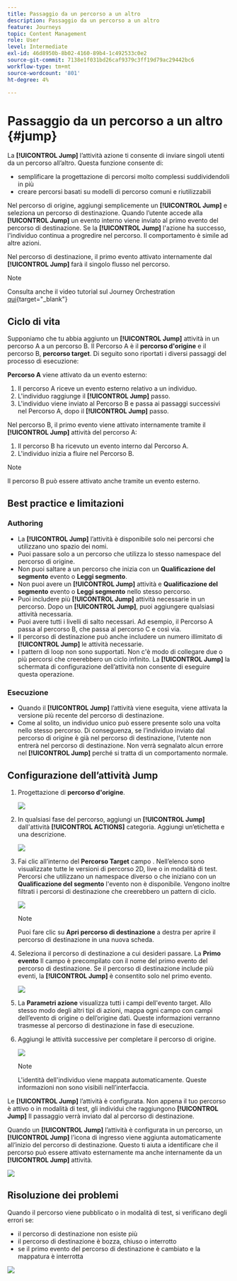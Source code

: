 ```yaml
---
title: Passaggio da un percorso a un altro
description: Passaggio da un percorso a un altro
feature: Journeys
topic: Content Management
role: User
level: Intermediate
exl-id: 46d8950b-8b02-4160-89b4-1c492533c0e2
source-git-commit: 7138e1f031bd26caf9379c3ff19d79ac29442bc6
workflow-type: tm+mt
source-wordcount: '801'
ht-degree: 4%

---
```


# Passaggio da un percorso a un altro {#jump}

La **[!UICONTROL Jump]** l’attività azione ti consente di inviare singoli utenti da un percorso all’altro. Questa funzione consente di:

* semplificare la progettazione di percorsi molto complessi suddividendoli in più
* creare percorsi basati su modelli di percorso comuni e riutilizzabili

Nel percorso di origine, aggiungi semplicemente un **[!UICONTROL Jump]** e seleziona un percorso di destinazione. Quando l’utente accede alla **[!UICONTROL Jump]** un evento interno viene inviato al primo evento del percorso di destinazione. Se la **[!UICONTROL Jump]** l&#39;azione ha successo, l&#39;individuo continua a progredire nel percorso. Il comportamento è simile ad altre azioni.

Nel percorso di destinazione, il primo evento attivato internamente dal **[!UICONTROL Jump]** farà il singolo flusso nel percorso.

>[!NOTE]
>
>Consulta anche il video tutorial sul Journey Orchestration [qui](https://experienceleague.adobe.com/docs/journey-orchestration-learn/tutorials/building-a-journey/jumping-to-another-journey.html?lang=it){target=&quot;_blank&quot;}

## Ciclo di vita

Supponiamo che tu abbia aggiunto un **[!UICONTROL Jump]** attività in un percorso A a un percorso B. Il Percorso A è il **percorso d&#39;origine** e il percorso B, **percorso target**.
Di seguito sono riportati i diversi passaggi del processo di esecuzione:

**Percorso A** viene attivato da un evento esterno:

1. Il percorso A riceve un evento esterno relativo a un individuo.
1. L&#39;individuo raggiunge il **[!UICONTROL Jump]** passo.
1. L&#39;individuo viene inviato al Percorso B e passa ai passaggi successivi nel Percorso A, dopo il **[!UICONTROL Jump]** passo.

Nel percorso B, il primo evento viene attivato internamente tramite il **[!UICONTROL Jump]** attività del percorso A:

1. Il percorso B ha ricevuto un evento interno dal Percorso A.
1. L&#39;individuo inizia a fluire nel Percorso B.

>[!NOTE]
>
>Il percorso B può essere attivato anche tramite un evento esterno.

## Best practice e limitazioni

### Authoring

* La **[!UICONTROL Jump]** l’attività è disponibile solo nei percorsi che utilizzano uno spazio dei nomi.
* Puoi passare solo a un percorso che utilizza lo stesso namespace del percorso di origine.
* Non puoi saltare a un percorso che inizia con un **Qualificazione del segmento** evento o **Leggi segmento**.
* Non puoi avere un **[!UICONTROL Jump]** attività e **Qualificazione del segmento** evento o **Leggi segmento** nello stesso percorso.
* Puoi includere più **[!UICONTROL Jump]** attività necessarie in un percorso. Dopo un **[!UICONTROL Jump]**, puoi aggiungere qualsiasi attività necessaria.
* Puoi avere tutti i livelli di salto necessari. Ad esempio, il Percorso A passa al percorso B, che passa al percorso C e così via.
* Il percorso di destinazione può anche includere un numero illimitato di **[!UICONTROL Jump]** le attività necessarie.
* I pattern di loop non sono supportati. Non c&#39;è modo di collegare due o più percorsi che creerebbero un ciclo infinito. La **[!UICONTROL Jump]** la schermata di configurazione dell’attività non consente di eseguire questa operazione.

### Esecuzione

* Quando il **[!UICONTROL Jump]** l’attività viene eseguita, viene attivata la versione più recente del percorso di destinazione.
* Come al solito, un individuo unico può essere presente solo una volta nello stesso percorso. Di conseguenza, se l’individuo inviato dal percorso di origine è già nel percorso di destinazione, l’utente non entrerà nel percorso di destinazione. Non verrà segnalato alcun errore nel **[!UICONTROL Jump]** perché si tratta di un comportamento normale.

## Configurazione dell’attività Jump

1. Progettazione di **percorso d&#39;origine**.

   ![](../assets/jump1.png)

1. In qualsiasi fase del percorso, aggiungi un **[!UICONTROL Jump]** dall&#39;attività **[!UICONTROL ACTIONS]** categoria. Aggiungi un’etichetta e una descrizione.

   ![](../assets/jump2.png)

1. Fai clic all’interno del **Percorso Target** campo .
Nell’elenco sono visualizzate tutte le versioni di percorso 2D, live o in modalità di test. Percorsi che utilizzano un namespace diverso o che iniziano con un **Qualificazione del segmento** l&#39;evento non è disponibile. Vengono inoltre filtrati i percorsi di destinazione che creerebbero un pattern di ciclo.

   ![](../assets/jump3.png)

   >[!NOTE]
   >
   >Puoi fare clic su **Apri percorso di destinazione** a destra per aprire il percorso di destinazione in una nuova scheda.

1. Seleziona il percorso di destinazione a cui desideri passare.
La **Primo evento** Il campo è precompilato con il nome del primo evento del percorso di destinazione. Se il percorso di destinazione include più eventi, la **[!UICONTROL Jump]** è consentito solo nel primo evento.

   ![](../assets/jump4.png)

1. La **Parametri azione** visualizza tutti i campi dell&#39;evento target. Allo stesso modo degli altri tipi di azioni, mappa ogni campo con campi dell’evento di origine o dell’origine dati. Queste informazioni verranno trasmesse al percorso di destinazione in fase di esecuzione.
1. Aggiungi le attività successive per completare il percorso di origine.

   ![](../assets/jump5.png)


   >[!NOTE]
   >
   >L&#39;identità dell&#39;individuo viene mappata automaticamente. Queste informazioni non sono visibili nell’interfaccia.

Le **[!UICONTROL Jump]** l’attività è configurata. Non appena il tuo percorso è attivo o in modalità di test, gli individui che raggiungono **[!UICONTROL Jump]** Il passaggio verrà inviato dal al percorso di destinazione.

Quando un **[!UICONTROL Jump]** l’attività è configurata in un percorso, un **[!UICONTROL Jump]** l’icona di ingresso viene aggiunta automaticamente all’inizio del percorso di destinazione. Questo ti aiuta a identificare che il percorso può essere attivato esternamente ma anche internamente da un **[!UICONTROL Jump]** attività.

![](../assets/jump7.png)

## Risoluzione dei problemi

Quando il percorso viene pubblicato o in modalità di test, si verificano degli errori se:
* il percorso di destinazione non esiste più
* il percorso di destinazione è bozza, chiuso o interrotto
* se il primo evento del percorso di destinazione è cambiato e la mappatura è interrotta

![](../assets/jump6.png)
